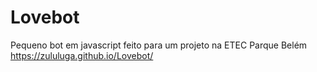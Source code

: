 # Lovebot
Pequeno bot em javascript feito para um projeto na ETEC Parque Belém<br>
https://zululuga.github.io/Lovebot/

